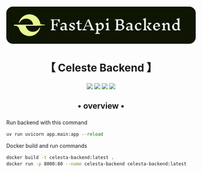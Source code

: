 <p align="center">
  <img src="./assets/Logo_Dark.svg" he alt="Celeste Logo" />
</p>

<div align="center">
    <h1>【 Celeste Backend 】</h1>
    <h3></h3>
</div>

<div align="center">

![](https://img.shields.io/github/last-commit/Rnbsov/celeste-backend?&style=for-the-badge&color=FFB1C8&logoColor=D9E0EE&labelColor=292324)
![](https://img.shields.io/github/stars/Rnbsov/celeste?style=for-the-badge&logo=andela&color=FFB686&logoColor=D9E0EE&labelColor=292324)
[![](https://img.shields.io/github/repo-size/Rnbsov/celeste-backend?color=CAC992&label=SIZE&logo=googledrive&style=for-the-badge&logoColor=D9E0EE&labelColor=292324)](https://github.com/Rnbsov/hyprland)
![](https://img.shields.io/badge/issues-skill-green?style=for-the-badge&color=CCE8E9&logoColor=D9E0EE&labelColor=292324)

</div>

<div align="center">
    <h2>• overview •</h2>
    <h3></h3>
</div>

Run backend with this command

```py
uv run uvicorn app.main:app --reload
```

Docker build and run commands

```bash
docker build -t celesta-backend:latest .
docker run -p 8000:80 --name celesta-backend celesta-backend:latest
```
